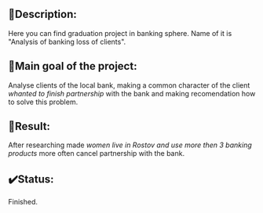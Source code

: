 ## 📜Description:
Here you can find graduation project in banking sphere. Name of it is "Analysis of banking loss of clients".
## 📌Main goal of the project:
Analyse clients of the local bank, making a common character of the client *whanted to finish partnership* with the bank and making recomendation how to solve this problem. 
## 💬Result:
After researching made *women live in Rostov and use more then 3 banking products* more often cancel partnership with the bank.
## ✔️Status:
Finished.
